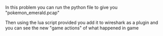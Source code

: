 In this problem you can run the python file to give you "pokemon_emerald.pcap"

Then using the lua script provided you add it to wireshark as a plugin and you can see the new "game actions" of what happened in game
